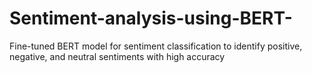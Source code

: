# Sentiment-analysis-using-BERT-
Fine-tuned  BERT model for sentiment classification to identify positive, negative, and neutral sentiments with high accuracy
